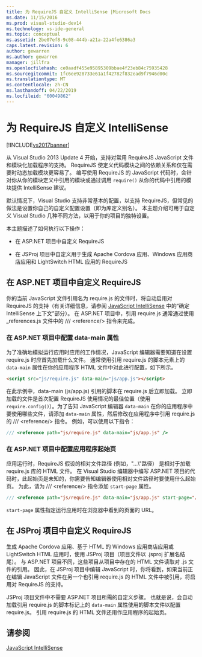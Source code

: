 ```yaml
---
title: 为 RequireJS 自定义 IntelliSense |Microsoft Docs
ms.date: 11/15/2016
ms.prod: visual-studio-dev14
ms.technology: vs-ide-general
ms.topic: conceptual
ms.assetid: 2be07ef8-9c08-444b-a21a-22a4fe6386a3
caps.latest.revision: 6
author: gewarren
ms.author: gewarren
manager: jillfra
ms.openlocfilehash: ce0aadf455e95895309bbae4f23eb84c75935428
ms.sourcegitcommit: 1fc6ee928733e61a1f42782f832ead9f7946d00c
ms.translationtype: MT
ms.contentlocale: zh-CN
ms.lasthandoff: 04/22/2019
ms.locfileid: "60049862"
---
```

# <a name="customizing-intellisense-for-requirejs"></a>为 RequireJS 自定义 IntelliSense
[!INCLUDE[vs2017banner](../includes/vs2017banner.md)]

从 Visual Studio 2013 Update 4 开始，支持对常用 RequireJS JavaScript 文件和模块化加载程序的支持。 RequireJS 使定义代码模块之间的依赖关系和仅在需要时动态加载模块更容易了。 编写使用 RequireJS 的 JavaScript 代码时，会针对你从你的模块定义中引用的模块或通过调用 `require()` 从你的代码中引用的模块提供 IntelliSense 建议。  
  
 默认情况下，Visual Studio 支持非常基本的配置，以支持 RequireJS，但常见的做法是设置你自己的自定义配置设置（即为库定义别名）。 本主题介绍可用于自定义 Visual Studio 几种不同方法，以用于你的项目的独特设置。  
  
 本主题描述了如何执行以下操作：  
  
- 在 ASP.NET 项目中自定义 RequireJS  
  
- 在 JSProj 项目中自定义用于生成 Apache Cordova 应用、Windows 应用商店应用和 LightSwitch HTML 应用的 RequireJS  
  
## <a name="customize-requirejs-in-aspnet-projects"></a>在 ASP.NET 项目中自定义 RequireJS  
 你的当前 JavaScript 文件引用名为 require.js 的文件时，将自动启用对 RequireJS 的支持（有关详细信息，请参阅 [JavaScript IntelliSense](../ide/javascript-intellisense.md) 中的“确定 IntelliSense 上下文”部分）。 在 ASP.NET 项目中，引用 require.js 通常通过使用 _references.js 文件中的 /// \<reference/> 指令来完成。  
  
### <a name="configure-the-data-main-attribute-in-an-aspnet-project"></a>在 ASP.NET 项目中配置 data-main 属性  
 为了准确地模拟运行应用时应用的工作情况，JavaScript 编辑器需要知道在设置 require.js 时应首先加载什么文件。 通常使用引用 require.js 的脚本元素上的 `data-main` 属性在你的应用程序 HTML 文件中对此进行配置，如下所示。  
  
```html  
<script src="js/require.js" data-main="js/app.js"></script>  
```  
  
 在此示例中，data-main (js/app.js) 引用的脚本在 require.js 后立即加载。 立即加载的文件是首次配置 RequireJS 使用情况的最佳位置（使用 `require.config()`）。为了告知 JavaScript 编辑器 `data-main` 在你的应用程序中要使用哪些文件，请添加 `data-main` 属性，然后修改在应用程序中引用 require.js 的 /// \<reference/> 指令。 例如，可以使用以下指令：  
  
```javascript  
/// <reference path="js/require.js" data-main="js/app.js" />  
```  
  
### <a name="configure-the-application-start-page-in-an-aspnet-project"></a>在 ASP.NET 项目中配置应用程序起始页  
 应用运行时，RequireJS 假设的相对文件路径 (例如，"...\\"路径） 是相对于加载 require.js 库的 HTML 文件。 在 Visual Studio 编辑器中编写 ASP.NET 项目的代码时，此起始页是未知的，你需要告知编辑器使用相对文件路径时要使用什么起始页。 为此，请为 /// \<reference/> 指令添加 `start-page` 属性。  
  
```javascript  
/// <reference path="js/require.js" data-main="js/app.js" start-page="/app/index.html" />  
```  
  
 `start-page` 属性指定运行应用时在浏览器中看到的页面的 URL。  
  
## <a name="customize-requirejs-in-jsproj-projects"></a>在 JSProj 项目中自定义 RequireJS  
 生成 Apache Cordova 应用、基于 HTML 的 Windows 应用商店应用或 LightSwitch HTML 应用时，使用 JSProj 项目（项目文件以 .jsproj 扩展名结尾）。 与 ASP.NET 项目不同，这些项目从项目中存在的 HTML 文件读取对 .js 文件的引用。 因此，在 JSProj 项目中编辑 JavaScript 时，你将看到，如果当前正在编辑 JavaScript 文件在另一个也引用 require.js 的 HTML 文件中被引用，将启用对 RequireJS 的支持。  
  
 JSProj 项目文件中不需要 ASP.NET 项目所需的自定义步骤。 也就是说，会自动加载引用 require.js 的脚本标记上的 `data-main` 属性使用的脚本文件以配置 require.js。 引用 require.js 的 HTML 文件还用作应用程序的起始页。  
  
## <a name="see-also"></a>请参阅  
 [JavaScript IntelliSense](../ide/javascript-intellisense.md)
